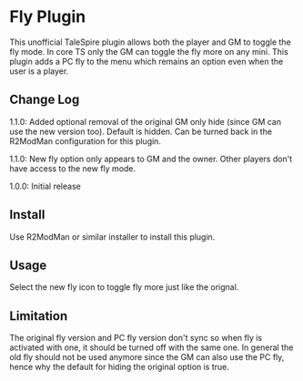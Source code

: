 # Fly Plugin

This unofficial TaleSpire plugin allows both the player and GM to toggle the fly mode. In core TS only the GM can toggle
the fly more on any mini. This plugin adds a PC fly to the menu which remains an option even when the user is a player.

## Change Log

1.1.0: Added optional removal of the original GM only hide (since GM can use the new version too). Default is hidden.
       Can be turned back in the R2ModMan configuration for this plugin.
       
1.1.0: New fly option only appears to GM and the owner. Other players don't have access to the new fly mode.

1.0.0: Initial release

## Install

Use R2ModMan or similar installer to install this plugin.

## Usage

Select the new fly icon to toggle fly more just like the orignal.

## Limitation

The original fly version and PC fly version don't sync so when fly is activated with one, it should be turned off with
the same one. In general the old fly should not be used anymore since the GM can also use the PC fly, hence why the
default for hiding the original option is true.
